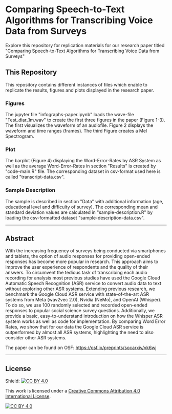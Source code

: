 # Comparing Speech-to-Text Algorithms for Transcribing Voice Data from Surveys

Explore this repository for replication materials for our research paper titled "Comparing Speech-to-Text Algorithms for Transcribing Voice Data from Surveys"

## This Repository

This repository contains different instances of files which enable to replicate the results, figures and plots displayed in the research paper.

### Figures
The jupyter file "infographs-paper.ipynb" loads the wave-file "Test_diar_1m.wav" to create the first three figures in the paper (Figure 1-3). The first visualizes the waveform of an audiofile. Figure 2 displays the waveform and time ranges (frames). The third Figure creates a Mel Spectrogram.

### Plot
The barplot (Figure 4) displaying the Word-Error-Rates by ASR System as well as the average Word-Error-Rates in section "Results" is created by "code-main.R" file. The corresponding dataset in csv-format used here is called "transcript-data.csv".

### Sample Description
The sample is described in section "Data" with additional information (age, educational level and difficulty of survey). The corresponding mean and standard deviation values are calculated in "sample-description.R" by loading the csv-formatted dataset "sample-description-data.csv".



---

## Abstract

With the increasing frequency of surveys being conducted via smartphones and tablets, the option of audio responses for providing open-ended responses has become more popular in research. This approach aims to improve the user experience of respondents and the quality of their answers. To circumvent the tedious task of transcribing each audio recording for analysis most previous studies have used the Google Cloud Automatic Speech Recognition (ASR) service to convert audio data to text without exploring other ASR systems. Extending previous research, we benchmark the Google Cloud ASR service with state-of-the-art ASR systems from Meta (wav2vec 2.0), Nvidia (NeMo), and OpenAI (Whisper). To do so, we use 100 randomly selected and recorded open-ended responses to popular social science survey questions. Additionally, we provide a basic, easy-to-understand introduction on how the Whisper ASR system works as well as code for implementation. By comparing Word Error Rates, we show that for our data the Google Cloud ASR service is outperformed by almost all ASR systems, highlighting the need to also consider other ASR systems.

The paper can be found on OSF: https://osf.io/preprints/socarxiv/vk6wj


---

## License
Shield: [![CC BY 4.0][cc-by-shield]][cc-by]

This work is licensed under a
[Creative Commons Attribution 4.0 International License][cc-by].

[![CC BY 4.0][cc-by-image]][cc-by]

[cc-by]: http://creativecommons.org/licenses/by/4.0/
[cc-by-image]: https://i.creativecommons.org/l/by/4.0/88x31.png
[cc-by-shield]: https://img.shields.io/badge/License-CC%20BY%204.0-lightgrey.svg

